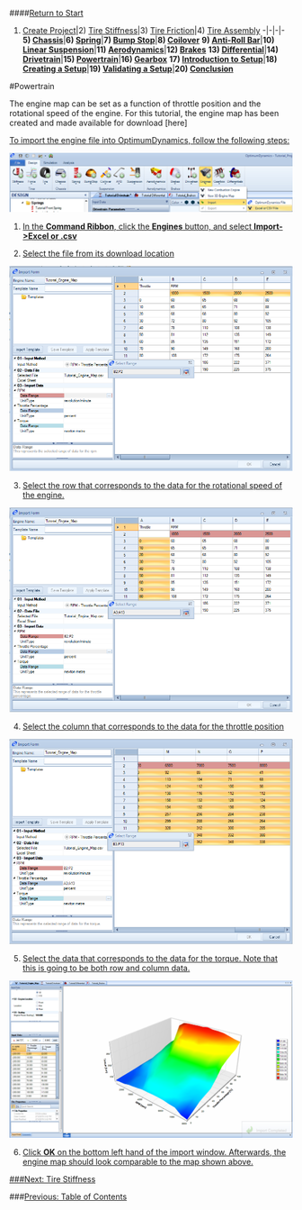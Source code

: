 ####[Return to Start](1_Tutorial_1.md)

1) [Create Project](2_Create_Project.md)|2) [Tire Stiffness](3_Tire_Stiffness.md)|3) [Tire Friction](4_Tire_Friction.md)|4) [Tire Assembly](5_TireAssy.md)
-|-|-|-
__5) [Chassis](6_Chassis.md)__|__6) [Spring](7_Spring.md)__|__7) [Bump Stop](8_BumpStop.md)__|__8) [Coilover](9_Coilover.md)__
__9) [Anti-Roll Bar](10_ARB.md)__|__10) [Linear Suspension](11_LinearSus.md)__|__11) [Aerodynamics](12_Aero.md)__|__12) [Brakes](13_Brakes.md)__
__13) [Differential](14_Diff.md)__|__14) [Drivetrain](15_DT.md)__|__15) [Powertrain](16_Powertrain.md)__|__16) [Gearbox](17_Gearbox.md)__
__17) [Introduction to Setup](18_Setupintro.md)__|__18) [Creating a Setup](19_Setup.md)__|__19) [Validating a Setup](20_ValidateSetup.md)__|__20) [Conclusion](21_Conclusion.md)__

#Powertrain

The engine map can be set as a function of throttle position and the rotational speed of the engine.  For this tutorial, the engine map has been created and made available for download [here]<a href="../Tutorial_Engine_Map.csv">

To import the engine file into OptimumDynamics, follow the following steps:

![New Engine](../img/new_engine.png)

1) In the __Command Ribbon__, click the __Engines__ button, and select __Import->Excel or .csv__

2) Select the file from its download location

![RPM Data](../img/rpm_data.png)

3) Select the row that corresponds to the data for the rotational speed of the engine.

![Throttle Data](../img/throttle_pos.png)

4) Select the column that corresponds to the data for the throttle position

![Torque Data](../img/torque_data.png)

5) Select the data that corresponds to the data for the torque.  Note that this is going to be both row and column data.

![Engine Map](../img/engine_map.png)

6) Click __OK__ on the bottom left hand of the import window.  Afterwards, the engine map should look comparable to the map shown above.

###[Next: Tire Stiffness](3_Tire_Stiffness.md)

###[Previous: Table of Contents](1_Tutorial_1.md)